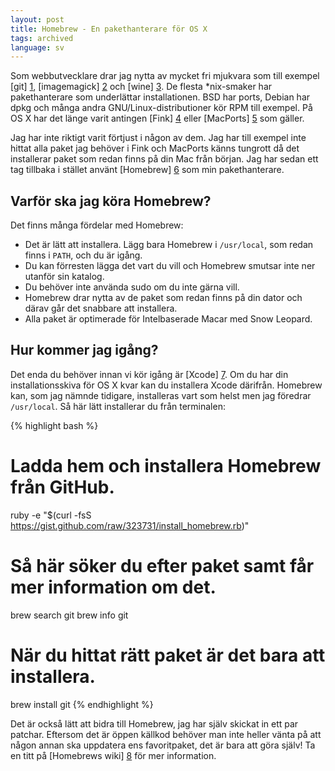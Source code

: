 ```yaml
---
layout: post
title: Homebrew - En pakethanterare för OS X
tags: archived
language: sv
---
```


Som webbutvecklare drar jag nytta av mycket fri mjukvara som till exempel [git] [1], [imagemagick] [2] och [wine] [3]. De flesta *nix-smaker har pakethanterare som underlättar installationen. BSD har ports, Debian har dpkg och många andra GNU/Linux-distributioner kör RPM till exempel. På OS X har det länge varit antingen [Fink] [4] eller [MacPorts] [5] som gäller.

Jag har inte riktigt varit förtjust i någon av dem. Jag har till exempel inte hittat alla paket jag behöver i Fink och MacPorts känns tungrott då det installerar paket som redan finns på din Mac från början. Jag har sedan ett tag tillbaka i stället använt [Homebrew] [6] som min pakethanterare.

## Varför ska jag köra Homebrew?

Det finns många fördelar med Homebrew:

* Det är lätt att installera. Lägg bara Homebrew i <code>/usr/local</code>, som redan finns i <code>PATH</code>, och du är igång.
* Du kan förresten lägga det vart du vill och Homebrew smutsar inte ner utanför sin katalog.
* Du behöver inte använda sudo om du inte gärna vill.
* Homebrew drar nytta av de paket som redan finns på din dator och därav går det snabbare att installera.
* Alla paket är optimerade för Intelbaserade Macar med Snow Leopard.

## Hur kommer jag igång?

Det enda du behöver innan vi kör igång är [Xcode] [7]. Om du har din installationsskiva för OS X kvar kan du installera Xcode därifrån. Homebrew kan, som jag nämnde tidigare, installeras vart som helst men jag föredrar <code>/usr/local</code>. Så här lätt installerar du från terminalen:

{% highlight bash %}
# Ladda hem och installera Homebrew från GitHub.
ruby -e "$(curl -fsS https://gist.github.com/raw/323731/install_homebrew.rb)"

# Så här söker du efter paket samt får mer information om det.
brew search git
brew info git

# När du hittat rätt paket är det bara att installera.
brew install git
{% endhighlight %}

Det är också lätt att bidra till Homebrew, jag har själv skickat in ett par patchar. Eftersom det är öppen källkod behöver man inte heller vänta på att någon annan ska uppdatera ens favoritpaket, det är bara att göra själv! Ta en titt på [Homebrews wiki] [8] för mer information.

[1]: https://git-scm.com/
[2]: https://www.imagemagick.org/
[3]: https://www.winehq.org/
[4]: https://www.finkproject.org/
[5]: https://www.macports.org/
[6]: https://github.com/mxcl/homebrew
[7]: https://developer.apple.com/xcode/
[8]: https://docs.brew.sh/Formula-Cookbook
